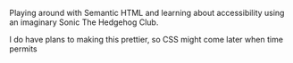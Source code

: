 Playing around with Semantic HTML and learning about accessibility using an imaginary Sonic The Hedgehog Club. 

I do have plans to making this prettier, so CSS might come later when time permits
